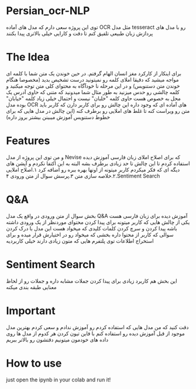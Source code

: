 # Persian_ocr-NLP
توی این پروژه سعی دارم که مدل های آماده OCR مثل مدل tesseract رو با مدل های پردازش زبان طبیعی تلفیق کنم تا دقت و کارایی خیلی بالاتری پیدا بکنند
# The Idea
برای اینکار از کارکرد مغز انسان الهام گرفتم. در حین خوندن یک متن شما با کلمه ای مواجه میشید که دقیقا املای کلمه رو نمیتونید درست تشخیص بدید (مخصوصا هنگام خوندن متن دستنویس) و در این مرحله نا خودآگاه به محتوای کلی متن توجه میکنید و کلمه چالشی رو حدس میزنید
به طور مثال شما میدونید که متنی که حاوی آدرس یک محل به خصوص هست حاوی کلمه "خلبان" نیست و احتمال خیلی زیاد کلمه "خیابان" بوده
مدل OCR های آماده ای که وجود داره این چالش رو برای کاربر دارن که کاربر باید متن رو ویراست کنه تا غلط های املایی رو برطرف کنه (این چالش در مدل هایی که برای خطوط دستنویس آموزش میبینن بیشتر بروز داره)
# Features
و من توی این پروژه از مدل Nevise که برای اصلاح املای زبان فارسی آموزش دیده استفاده کردم تا این چالش تا حد زیادی برطرف بشه
البته به این اکتفا نکردم و آپشن های دیگه ای که فکر میکردم کاربر میتونه از اونها بهره ببره رو اضافه کرد
۱.اصلاح املایی 
۲.خلاصه سازی متن
۳.پرسش سوال از متن ورودی
۴.Sentiment Search

# Q&A
بخش سوال از متن ورودی در واقع یک مدل  Q&A آموزش دیده برای زبان فارسی هست
یکی از چالش هایی که کاربر میتونه برای پیدا کردن محتوای موردنظر از یک ورودی داشته باشه   پیدا کردن و سرچ کردن کلمات کلیدی که میخواد هست
این مدل با درک کردن سوالی که کاربر از محتوا داره بخشی که میخواد رو در اختیارش قرار میده و برای استخراج اطلاعات توی پلتفرم هایی که متون زیادی دارند خیلی کاربردیه
# Sentiment Search
این بخش هم کاربرد زیادی برای پیدا کردن جملات مشابه داره و جملات رو از لحاظ معنایی طبقه بندی میکنه
# Important
دقت کنید که من مدل هایی که استفاده کردم رو آموزش ندادم و سعی کردم بهترین مدل موجود از قبل آموزش دیده رو استفاده کنم
با فاین تیون کردن هر کدوم از مدل ها روی داده های خودمون میتونیم دقتشون رو بالاتر ببریم
# How to use
just open the ipynb in your colab and run it!
